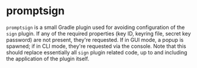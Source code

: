 # promptsign

`promptsign` is a small Gradle plugin used for
avoiding configuration of the `sign` plugin.
If any of the required properties (key ID, keyring
file, secret key password) are not present, they're
requested. If in GUI mode, a popup is spawned; if in
CLI mode, they're requested via the console.
Note that this should replace essentially all `sign`
plugin related code, up to and including the application
of the plugin itself.